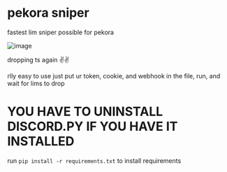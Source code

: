 # pekora sniper
fastest lim sniper possible for pekora

![image](https://github.com/user-attachments/assets/5ef48219-4384-4670-82e1-f4f24ab12115)

dropping ts again ✌✌

rlly easy to use just put ur token, cookie, and webhook in the file, run, and wait for lims to drop

# YOU HAVE TO UNINSTALL DISCORD.PY IF YOU HAVE IT INSTALLED

run `pip install -r requirements.txt` to install requirements
